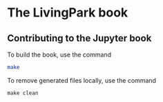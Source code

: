 # The LivingPark book
<!-- Reread the grant to excerpt a short description -->

## Contributing to the Jupyter book
<!-- Add contribution guideline -->

To build the book, use the command
```bash
make
```
To remove generated files locally, use the command
```
make clean
```


<!-- TODO -->
<!-- 
- Add instruction for building the book. Possibly Makefile
- Describe the overall book.
 -->